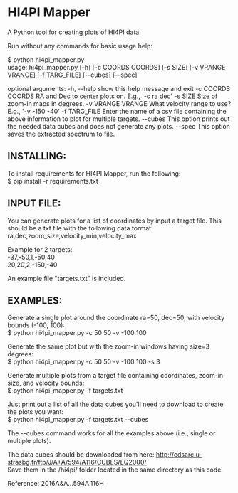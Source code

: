 # HI4PI Mapper
A Python tool for creating plots of HI4PI data.


Run without any commands for basic usage help:

$ python hi4pi_mapper.py\
usage: hi4pi_mapper.py [-h] [-c COORDS COORDS] [-s SIZE] [-v VRANGE VRANGE]
                       [-f TARG_FILE] [--cubes] [--spec]

optional arguments:
  -h, --help        show this help message and exit
  -c COORDS COORDS  RA and Dec to center plots on. E.g., '-c ra dec'
  -s SIZE           Size of zoom-in maps in degrees.
  -v VRANGE VRANGE  What velocity range to use? E.g., '-v -150 -40'
  -f TARG_FILE      Enter the name of a csv file containing the above
                    information to plot for multiple targets.
  --cubes           This option prints out the needed data cubes and does not
                    generate any plots.
  --spec            This option saves the extracted spectrum to file.


## INSTALLING:
To install requirements for HI4PI Mapper, run the following:\
$ pip install -r requirements.txt



## INPUT FILE:
You can generate plots for a list of coordinates by input a target file. This should be a txt file with the following data format:\
ra,dec,zoom_size,velocity_min,velocity_max

Example for 2 targets:\
-37,-50,1,-50,40\
20,20,2,-150,-40

An example file "targets.txt" is included.



## EXAMPLES:
Generate a single plot around the coordinate ra=50, dec=50, with velocity bounds (-100, 100):\
$ python hi4pi_mapper.py -c 50 50 -v -100 100

Generate the same plot but with the zoom-in windows having size=3 degrees:\
$ python hi4pi_mapper.py -c 50 50 -v -100 100 -s 3

Generate multiple plots from a target file containing coordinates, zoom-in size, and velocity bounds:\
$ python hi4pi_mapper.py -f targets.txt

Just print out a list of all the data cubes you'll need to download to create the plots you want:\
$ python hi4pi_mapper.py -f targets.txt --cubes

The --cubes command works for all the examples above (i.e., single or multiple plots).

The data cubes should be downloaded from here: http://cdsarc.u-strasbg.fr/ftp/J/A+A/594/A116/CUBES/EQ2000/ \
Save them in the /hi4pi/ folder located in the same directory as this code.



Reference: 2016A&A...594A.116H
